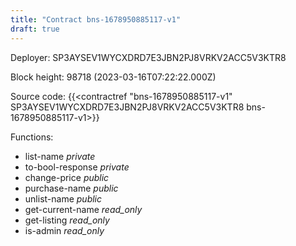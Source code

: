 ```yaml
---
title: "Contract bns-1678950885117-v1"
draft: true
---
```

Deployer: SP3AYSEV1WYCXDRD7E3JBN2PJ8VRKV2ACC5V3KTR8


 



Block height: 98718 (2023-03-16T07:22:22.000Z)

Source code: {{<contractref "bns-1678950885117-v1" SP3AYSEV1WYCXDRD7E3JBN2PJ8VRKV2ACC5V3KTR8 bns-1678950885117-v1>}}

Functions:

* list-name _private_
* to-bool-response _private_
* change-price _public_
* purchase-name _public_
* unlist-name _public_
* get-current-name _read_only_
* get-listing _read_only_
* is-admin _read_only_
